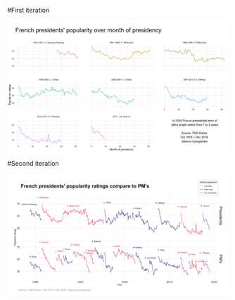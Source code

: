 #First iteration

![v1](https://raw.githubusercontent.com/pixgarden/presidents/master/presidents.png)


#Second iteration

![v2](https://raw.githubusercontent.com/pixgarden/presidents/master/presidents_v2.png)
